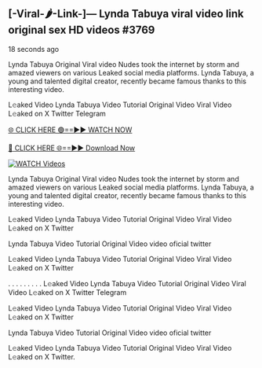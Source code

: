 ## [-Viral-🌶-Link-]— Lynda Tabuya viral video link original sex HD videos #3769

18 seconds ago

Lynda Tabuya Original Viral video Nudes took the internet by storm and amazed viewers on various Leaked social media platforms. Lynda Tabuya, a young and talented digital creator, recently became famous thanks to this interesting video.

L𝚎aked Video Lynda Tabuya Video Tutorial Original Video Viral Video L𝚎aked on X Twitter Telegram

[🌐 CLICK HERE 🟢==►► WATCH NOW](https://valovideo.net/valo-video/?bom)

[🔴 CLICK HERE 🌐==►► Download Now](https://valovideo.net/valo-video/?bom)

[![WATCH Videos](https://i.imgur.com/dJHk4Zq.gif)](https://valovideo.net/valo-video/?bom)

Lynda Tabuya Original Viral video Nudes took the internet by storm and amazed viewers on various Leaked social media platforms. Lynda Tabuya, a young and talented digital creator, recently became famous thanks to this interesting video.

L𝚎aked Video Lynda Tabuya Video Tutorial Original Video Viral Video L𝚎aked on X Twitter

Lynda Tabuya Video Tutorial Original Video video oficial twitter

L𝚎aked Video Lynda Tabuya Video Tutorial Original Video Viral Video L𝚎aked on X Twitter

. . . . . . . . . L𝚎aked Video Lynda Tabuya Video Tutorial Original Video Viral Video L𝚎aked on X Twitter Telegram

L𝚎aked Video Lynda Tabuya Video Tutorial Original Video Viral Video L𝚎aked on X Twitter

Lynda Tabuya Video Tutorial Original Video video oficial twitter

L𝚎aked Video Lynda Tabuya Video Tutorial Original Video Viral Video L𝚎aked on X Twitter.